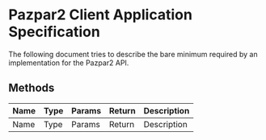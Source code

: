 Pazpar2 Client Application Specification
=================

The following document tries to describe the bare minimum required by an implementation for the Pazpar2 API.

## Methods
Name | Type | Params | Return | Description
---- | ---- | ---- | ---- | ----
Name | Type | Params | Return | Description
